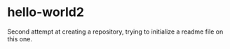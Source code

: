 # hello-world2
Second attempt at creating a repository, trying to initialize a readme file on this one.
